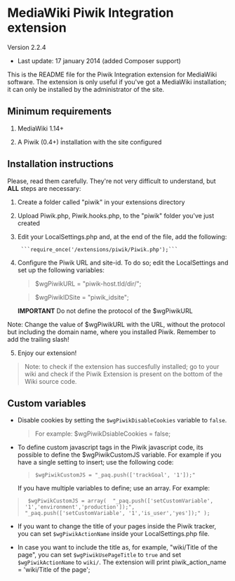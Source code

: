MediaWiki Piwik Integration extension
===========================
Version 2.2.4
 - Last update: 17 january 2014 (added Composer support)

This is the README file for the Piwik Integration extension for MediaWiki
software. The extension is only useful if you've got a MediaWiki
installation; it can only be installed by the administrator of the site.

Minimum requirements
--------------------------------

1.   MediaWiki 1.14+

2.  A Piwik (0.4+) installation with the site configured

Installation instructions
---------------------------------
Please, read them carefully. They're not very difficult to understand,
but **ALL** steps are necessary:

1. Create a folder called "piwik" in your extensions directory

2. Upload Piwik.php, Piwik.hooks.php, to the "piwik" folder you've just created

3. Edit your LocalSettings.php and, at the end of the file, add the
  following:

        ```require_once('/extensions/piwik/Piwik.php');```


4. Configure the Piwik URL and site-id. To do so; edit the LocalSettings and set up the following variables: 
      > $wgPiwikURL = "piwik-host.tld/dir/";

      > $wgPiwikIDSite = "piwik_idsite";

      **IMPORTANT** Do not define the protocol of the $wgPiwikURL

  Note: Change the value of $wgPiwikURL with the URL, without the protocol
	but including the domain name, where you installed Piwik.
	Remember to add the trailing slash!

5. Enjoy our extension!
> Note: to check if the extension has succesfully installed; go to your wiki and check if the Piwik Extension is present on the bottom of the Wiki source code.


Custom variables
------------------------
* Disable cookies by setting  the ```$wgPiwikDisableCookies``` variable to ```false```.
  > For example: $wgPiwikDsiableCookies = false;

* To define custom javascript tags in the Piwik javascript code, its possible to define the $wgPiwikCustomJS variable. For example if you have a single setting to insert; use the following code:  
   > ```$wgPiwikCustomJS = "_paq.push(['trackGoal', '1']);"``` 

   If you have multiple variables to define; use an array. For example:
>`` $wgPiwikCustomJS = array( 
"_paq.push(['setCustomVariable', '1','environment','production']);",
"_paq.push(['setCustomVariable', '1','is_user','yes']);"
);``
            
* If you want to change the title of your pages inside the Piwik tracker,
  you can set ```$wgPiwikActionName``` inside your LocalSettings.php file.

* In case you want to include the title as, for example,
   "wiki/Title of the page", you can set ```$wgPiwikUsePageTitle``` to
  ```true``` and set ```$wgPiwikActionName``` to ```wiki/```. The extension will print piwik_action_name = 'wiki/Title of the page';

